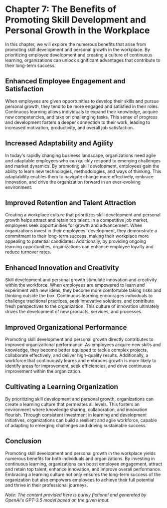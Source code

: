 Chapter 7: The Benefits of Promoting Skill Development and Personal Growth in the Workplace
===========================================================================================

In this chapter, we will explore the numerous benefits that arise from promoting skill development and personal growth in the workplace. By prioritizing employee development and creating a culture of continuous learning, organizations can unlock significant advantages that contribute to their long-term success.

Enhanced Employee Engagement and Satisfaction
---------------------------------------------

When employees are given opportunities to develop their skills and pursue personal growth, they tend to be more engaged and satisfied in their roles. Continuous learning allows individuals to expand their knowledge, acquire new competencies, and take on challenging tasks. This sense of progress and development fosters a deeper connection to their work, leading to increased motivation, productivity, and overall job satisfaction.

Increased Adaptability and Agility
----------------------------------

In today's rapidly changing business landscape, organizations need agile and adaptable employees who can quickly respond to emerging challenges and market dynamics. By promoting skill development, employees gain the ability to learn new technologies, methodologies, and ways of thinking. This adaptability enables them to navigate change more effectively, embrace innovation, and drive the organization forward in an ever-evolving environment.

Improved Retention and Talent Attraction
----------------------------------------

Creating a workplace culture that prioritizes skill development and personal growth helps attract and retain top talent. In a competitive job market, employees seek opportunities for growth and advancement. When organizations invest in their employees' development, they demonstrate a commitment to their long-term success, making their workplace more appealing to potential candidates. Additionally, by providing ongoing learning opportunities, organizations can enhance employee loyalty and reduce turnover rates.

Enhanced Innovation and Creativity
----------------------------------

Skill development and personal growth stimulate innovation and creativity within the workforce. When employees are empowered to learn and experiment with new ideas, they become more comfortable taking risks and thinking outside the box. Continuous learning encourages individuals to challenge traditional practices, seek innovative solutions, and contribute fresh perspectives to the organization. This culture of innovation ultimately drives the development of new products, services, and processes.

Improved Organizational Performance
-----------------------------------

Promoting skill development and personal growth directly contributes to improved organizational performance. As employees acquire new skills and knowledge, they become better equipped to tackle complex projects, collaborate effectively, and deliver high-quality results. Additionally, a workforce that continuously learns and embraces growth is more likely to identify areas for improvement, seek efficiencies, and drive continuous improvement within the organization.

Cultivating a Learning Organization
-----------------------------------

By prioritizing skill development and personal growth, organizations can create a learning culture that permeates all levels. This fosters an environment where knowledge sharing, collaboration, and innovation flourish. Through consistent investment in learning and development initiatives, organizations can build a resilient and agile workforce, capable of adapting to emerging challenges and driving sustainable success.

Conclusion
----------

Promoting skill development and personal growth in the workplace yields numerous benefits for both individuals and organizations. By investing in continuous learning, organizations can boost employee engagement, attract and retain top talent, enhance innovation, and improve overall performance. Embracing a learning culture not only ensures the long-term success of the organization but also empowers employees to achieve their full potential and thrive in their professional journeys.

*Note: The content provided here is purely fictional and generated by OpenAI's GPT-3.5 model based on the given input.*
